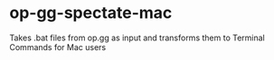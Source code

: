 op-gg-spectate-mac
==================

Takes .bat files from op.gg as input and transforms them to Terminal Commands for Mac users
